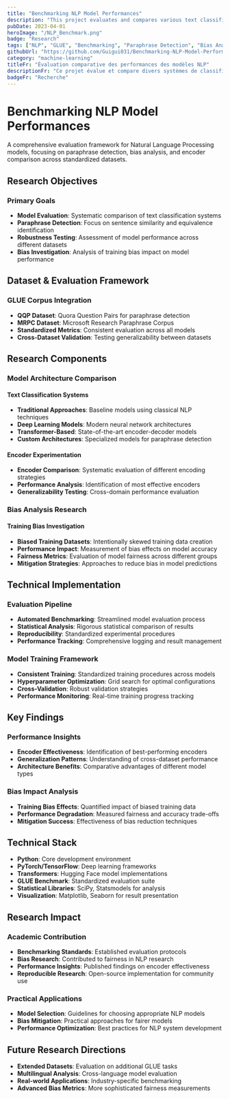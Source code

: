 ```yaml
---
title: "Benchmarking NLP Model Performances"
description: "This project evaluates and compares various text classification systems capable of identifying paraphrases between sentences, testing the robustness of the models on the QQP and MRPC datasets from the GLUE corpus. Furthermore, the project explores whether biased training can lead to biased performance and experiments with different encoders to identify the most performant and generalizable ones."
pubDate: 2023-04-01
heroImage: "/NLP_Benchmark.png"
badge: "Research"
tags: ["NLP", "GLUE", "Benchmarking", "Paraphrase Detection", "Bias Analysis"]
githubUrl: "https://github.com/Guigui031/Benchmarking-NLP-Model-Performances"
category: "machine-learning"
titleFr: "Évaluation comparative des performances des modèles NLP"
descriptionFr: "Ce projet évalue et compare divers systèmes de classification de textes capables d'identifier les paraphrases entre phrases, testant la robustesse des modèles sur les jeux de données QQP et MRPC du corpus GLUE. De plus, le projet explore si un entraînement biaisé peut conduire à des performances biaisées et expérimente avec différents encodeurs pour identifier les plus performants et généralisables."
badgeFr: "Recherche"
---
```


# Benchmarking NLP Model Performances

A comprehensive evaluation framework for Natural Language Processing models, focusing on paraphrase detection, bias analysis, and encoder comparison across standardized datasets.

## Research Objectives

### Primary Goals
- **Model Evaluation**: Systematic comparison of text classification systems
- **Paraphrase Detection**: Focus on sentence similarity and equivalence identification
- **Robustness Testing**: Assessment of model performance across different datasets
- **Bias Investigation**: Analysis of training bias impact on model performance

## Dataset & Evaluation Framework

### GLUE Corpus Integration
- **QQP Dataset**: Quora Question Pairs for paraphrase detection
- **MRPC Dataset**: Microsoft Research Paraphrase Corpus
- **Standardized Metrics**: Consistent evaluation across all models
- **Cross-Dataset Validation**: Testing generalizability between datasets

## Research Components

### Model Architecture Comparison

#### Text Classification Systems
- **Traditional Approaches**: Baseline models using classical NLP techniques
- **Deep Learning Models**: Modern neural network architectures
- **Transformer-Based**: State-of-the-art encoder-decoder models
- **Custom Architectures**: Specialized models for paraphrase detection

#### Encoder Experimentation
- **Encoder Comparison**: Systematic evaluation of different encoding strategies
- **Performance Analysis**: Identification of most effective encoders
- **Generalizability Testing**: Cross-domain performance evaluation

### Bias Analysis Research

#### Training Bias Investigation
- **Biased Training Datasets**: Intentionally skewed training data creation
- **Performance Impact**: Measurement of bias effects on model accuracy
- **Fairness Metrics**: Evaluation of model fairness across different groups
- **Mitigation Strategies**: Approaches to reduce bias in model predictions

## Technical Implementation

### Evaluation Pipeline
- **Automated Benchmarking**: Streamlined model evaluation process
- **Statistical Analysis**: Rigorous statistical comparison of results
- **Reproducibility**: Standardized experimental procedures
- **Performance Tracking**: Comprehensive logging and result management

### Model Training Framework
- **Consistent Training**: Standardized training procedures across models
- **Hyperparameter Optimization**: Grid search for optimal configurations
- **Cross-Validation**: Robust validation strategies
- **Performance Monitoring**: Real-time training progress tracking

## Key Findings

### Performance Insights
- **Encoder Effectiveness**: Identification of best-performing encoders
- **Generalization Patterns**: Understanding of cross-dataset performance
- **Architecture Benefits**: Comparative advantages of different model types

### Bias Impact Analysis
- **Training Bias Effects**: Quantified impact of biased training data
- **Performance Degradation**: Measured fairness and accuracy trade-offs
- **Mitigation Success**: Effectiveness of bias reduction techniques

## Technical Stack

- **Python**: Core development environment
- **PyTorch/TensorFlow**: Deep learning frameworks
- **Transformers**: Hugging Face model implementations
- **GLUE Benchmark**: Standardized evaluation suite
- **Statistical Libraries**: SciPy, Statsmodels for analysis
- **Visualization**: Matplotlib, Seaborn for result presentation

## Research Impact

### Academic Contribution
- **Benchmarking Standards**: Established evaluation protocols
- **Bias Research**: Contributed to fairness in NLP research
- **Performance Insights**: Published findings on encoder effectiveness
- **Reproducible Research**: Open-source implementation for community use

### Practical Applications
- **Model Selection**: Guidelines for choosing appropriate NLP models
- **Bias Mitigation**: Practical approaches for fairer models
- **Performance Optimization**: Best practices for NLP system development

## Future Research Directions

- **Extended Datasets**: Evaluation on additional GLUE tasks
- **Multilingual Analysis**: Cross-language model evaluation
- **Real-world Applications**: Industry-specific benchmarking
- **Advanced Bias Metrics**: More sophisticated fairness measurements